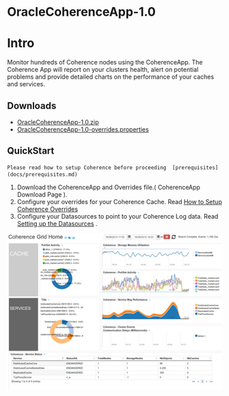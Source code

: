 OracleCoherenceApp-1.0
===========

# Intro

Monitor hundreds of Coherence nodes using the CoherenceApp. The Coherence App will report on your clusters health, alert on potential problems and provide detailed charts on the performance of your caches and services. 

## Downloads 

 * [OracleCoherenceApp-1.0.zip](https://github.com/logscape/coherenceapp/raw/master/dist/OracleCoherenceApp-1.0.zip)
 * [OracleCoherenceApp-1.0-overrides.properties](https://github.com/logscape/coherenceapp/blob/master/OracleCoherenceApp-1.0-override.properties)

## QuickStart

	Please read how to setup Coherence before proceeding  [prerequisites](docs/prerequisites.md) 


1. Download the CoherenceApp and Overrides file.( CoherenceApp Download Page ). 
2. Configure your overrides for your Coherence Cache. Read [How to Setup Coherence Overrides](docs/overrides.md)
3. Configure your Datasources to point to your Coherence Log data. Read [Setting up the Datasources](docs/datasources.md) .


![](docs/images/apphome.png) 

